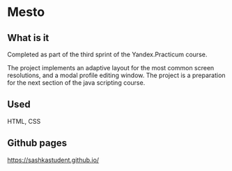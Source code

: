 # Mesto

## What is it

Completed as part of the third sprint of the Yandex.Practicum course.

The project implements an adaptive layout for the most common screen resolutions, and a modal profile editing window.
The project is a preparation for the next section of the java scripting course.

## Used

HTML, CSS


## Github pages

https://sashkastudent.github.io/
